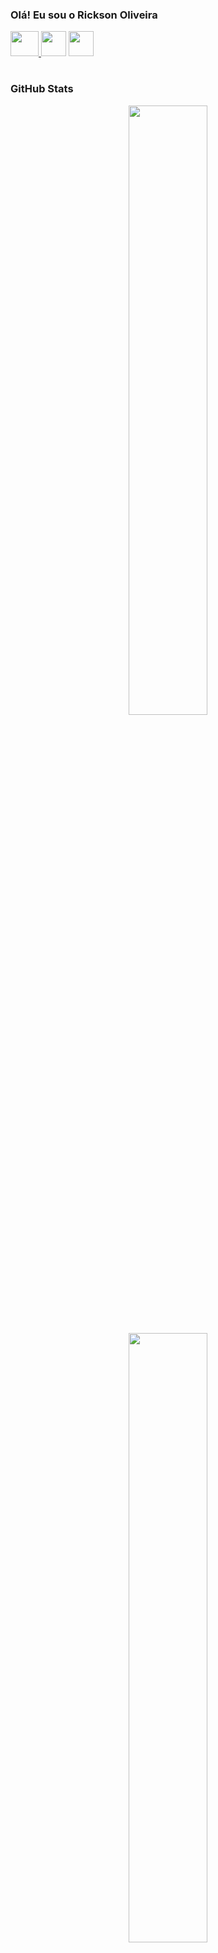  ### Olá! Eu sou o Rickson Oliveira
   <a href = "mailto:rickson.patrick13@gmail.com"><img   height="40" width="45" src="https://user-images.githubusercontent.com/88171582/132102141-563fce53-9525-44f8-a695-572c21a1a365.png"> </a> 
  <a href="https://www.linkedin.com/in/rickson-oliveira-dev/" target="_blank"><img   height="40" width="40"  src="https://user-images.githubusercontent.com/88171582/132100340-230eae1b-8645-471f-9fd8-1e5f8b59115a.png" target="_blank"></a> 
<a href="http://api.whatsapp.com/send?phone=5519995689263" target="_blank"><img  height="40" width="40"  src="https://user-images.githubusercontent.com/88171582/132101976-f3129146-29e6-442c-a10d-5f90a4714ecd.png" target="_blank"> </a> 
#
  
 
 ### GitHub Stats
 <div align="center">
  
  <a href="https://github.com/Rickson298">
  <img align="center" 
       width="50%" src="https://github-readme-stats.vercel.app/api?username=Rickson298&show_icons=true&theme=dark&include_all_commits=true&count_private=true"/>
 
  <img align="center"
       width="50%" src="https://github-readme-stats.vercel.app/api/top-langs/?username=Rickson298&layout=compact&langs_count=7&theme=dark"/>
    </div>
 
 ### Tecnologias Front-end

  <div align="center"> 
    <img align="left" alt="Rick-img"  width="50%" src="https://user-images.githubusercontent.com/88171582/132111646-3c8fe1cc-8b73-46c4-85a6-3dd313a23f88.png">
   <img align="right" width="30%" src="https://blogdoiphone.com/wp-content/uploads/2020/02/97387022d579d0d9806c8c3e176434f7.gif">
</div> 
   

 
